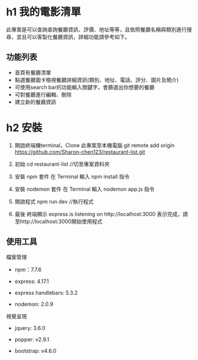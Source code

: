 # h1 我的電影清單
此專案是可以查詢查詢餐廳資訊、評價、地址等等，且依照餐廳名稱與類別進行搜尋，並且可以客製化餐廳資訊，詳細功能請參考如下。

## 功能列表
+ 首頁有餐廳清單
+ 點選餐廳圖卡檢視餐廳詳細資訊(類別、地址、電話、評分、圖片及簡介)
+ 可使用search bar的功能輸入關鍵字，會篩選出你想要的餐廳
+ 可對餐廳進行編輯、刪除
+ 建立新的餐廳資訊

# h2 安裝
1. 開啟終端機terminal，Clone 此專案至本機電腦
git remote add origin https://github.com/Sharon-chen123/restaurant-list.git

2. 初始
cd restaurant-list  //切至專案資料夾

3. 安裝 npm 套件
在 Terminal 輸入 npm install 指令

4. 安裝 nodemon 套件
在 Terminal 輸入 nodemon app.js 指令

5. 開啟程式
npm run dev  //執行程式

6. 最後
終端顯示 express is listening on http://localhost:3000 表示完成，請至http://localhost:3000開始使用程式

## 使用工具

檔案管理
* npm：7.7.6
+ express: 4.17.1
- express handlebars: 5.3.2
* nodemon: 2.0.9

視覺呈現
* jquery: 3.6.0
+ popper: v2.9.1
- bootstrap: v4.6.0
